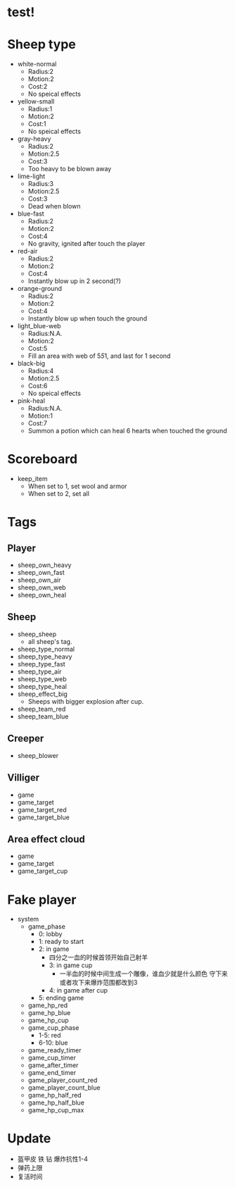 # test!

# Sheep type

* white-normal
	* Radius:2
	* Motion:2
	* Cost:2
	* No speical effects
* yellow-small
	* Radius:1
	* Motion:2
	* Cost:1
	* No speical effects
* gray-heavy
	* Radius:2
	* Motion:2.5
	* Cost:3
	* Too heavy to be blown away
* lime-light
	* Radius:3
	* Motion:2.5
	* Cost:3
	* Dead when blown
* blue-fast
	* Radius:2
	* Motion:2
	* Cost:4
	* No gravity, ignited after touch the player
* red-air
	* Radius:2
	* Motion:2
	* Cost:4
	* Instantly blow up in 2 second(?)
* orange-ground
	* Radius:2
	* Motion:2
	* Cost:4
	* Instantly blow up when touch the ground
* light_blue-web
	* Radius:N.A.
	* Motion:2
	* Cost:5
	* Fill an area with web of 5*5*1, and last for 1 second
* black-big
	* Radius:4
	* Motion:2.5
	* Cost:6
	* No speical effects
* pink-heal
	* Radius:N.A.
	* Motion:1
	* Cost:7
	* Summon a potion which can heal 6 hearts when touched the ground

# Scoreboard

* keep_item
	* When set to 1, set wool and armor
	* When set to 2, set all

# Tags

## Player

* sheep_own_heavy
* sheep_own_fast
* sheep_own_air 
* sheep_own_web
* sheep_own_heal

## Sheep

* sheep_sheep
	* all sheep's tag.
* sheep_type_normal
* sheep_type_heavy
* sheep_type_fast
* sheep_type_air
* sheep_type_web
* sheep_type_heal
* sheep_effect_big
	* Sheeps with bigger explosion after cup.
* sheep_team_red
* sheep_team_blue

## Creeper

* sheep_blower

## Villiger

* game
* game_target
* game_target_red
* game_target_blue

## Area effect cloud

* game
* game_target
* game_target_cup

# Fake player

* system
	* game_phase
		* 0: lobby
		* 1: ready to start
		* 2: in game
			* 四分之一血的时候首领开始自己射羊
			* 3: in game cup
				* 一半血的时候中间生成一个雕像，谁血少就是什么颜色 守下来或者攻下来爆炸范围都改到3
			* 4: in game after cup
		* 5: ending game
	* game_hp_red
	* game_hp_blue
	* game_hp_cup
	* game_cup_phase
		* 1-5: red
		* 6-10: blue
	* game_ready_timer
	* game_cup_timer
	* game_after_timer
	* game_end_timer
	* game_player_count_red
	* game_player_count_blue
	* game_hp_half_red
	* game_hp_half_blue
	* game_hp_cup_max

# Update

* 盔甲皮 铁 钻 爆炸抗性1-4
* 弹药上限
* 复活时间